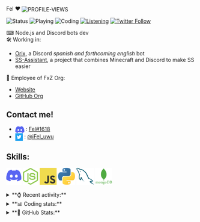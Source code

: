 Fel ♥ <img src="https://komarev.com/ghpvc/?username=Felimir" alt="PROFILE-VIEWS" align="center" />

![Status](https://img.shields.io/endpoint?url=https://dev.discordprofiles.me/api/badge/status/428175207010926613)
![Playing](https://img.shields.io/endpoint?url=https://dev.discordprofiles.me/api/badge/playing/428175207010926613) 
![Coding](https://img.shields.io/endpoint?url=https://dev.discordprofiles.me/api/badge/vscode/428175207010926613)
[![Listening](https://img.shields.io/endpoint?url=https://dev.discordprofiles.me/api/badge/spotify/428175207010926613)]((https://dev.discordprofiles.me/openspotify/428175207010926613))
[![Twitter Follow](https://img.shields.io/twitter/follow/iFel_uwu?color=1DA1F2&logo=twitter&style=flat)](https://twitter.com/intent/follow?screen_name=iFel_uwu)

⌨ Node.js and Discord bots dev<br>
🛠 Working in:
* [Orix](https://fxz-org.com/orix-mejor-bot-discord/), a Discord *spanish and forthcoming english* bot
* [SS-Assistant](https://github.com/SS-Assistant/), a project that combines Minecraft and Discord to make SS easier

🎈 Employee of FxZ Org:
  - [Website](https://fxz-org.com/)
  - [GitHub Org](https://fxz-org.com/OrganizacionFxZ/)

## **Contact me!**
- <img src="https://raw.githubusercontent.com/Felimir/Felimir/main/assets/Discord.png" align="center"> : [Fel#1618](https://discord.com/users/428175207010926613)
- <img src="https://raw.githubusercontent.com/Felimir/Felimir/main/assets/Twitter.png" align="center"> : [@iFel_uwu](https://twitter.com/iFel_uwu/)

## **Skills:**
[<img src="./assets/DLogo.png" alt="DISCORD-LOGO" height="45" wight="45" />](https://discord.com/)
[<img src="./assets/NodeJS.png" alt="NODEJS-LOGO" height="45" wight="45" />](https://nodejs.org/)
[<img src="./assets/JavaScript.jpg" alt="JS-LOGO" height="45" wight="45" />](https://www.javascript.com/)
[<img src="./assets/Python.png" alt="PYTHON-LOGO" height="45" wight="45" />](https://www.python.org/)
[<img src="./assets/MySQL.png" alt="MYSQL-LOGO" height="45" wight="45" />](https://www.mysql.com/)
[<img src="./assets/MongoDB.png" alt="MONGODB-LOGO" height="45" wight="45" />](https://www.mongodb.com/)

<details>
<summary>**⌚ Recent activity:**</summary>
  
<!--START_SECTION:activity-->
1. 🎉 Merged PR [#1](https://github.com/Felimir/discord-giveaways-esp/pull/1) in [Felimir/discord-giveaways-esp](https://github.com/Felimir/discord-giveaways-esp)
2. 🎉 Merged PR [#2](https://github.com/Felimir/discord-giveaways-esp/pull/2) in [Felimir/discord-giveaways-esp](https://github.com/Felimir/discord-giveaways-esp)
3. 🗣 Commented on [#168](https://github.com/discord-tickets/bot/issues/168) in [discord-tickets/bot](https://github.com/discord-tickets/bot)
<!--END_SECTION:activity-->
</details>

<details>
<summary>**📊 Coding stats:**</summary>

<!--START_SECTION:waka-->
![Profile Views](http://img.shields.io/badge/Profile%20Views-3-blue)

**🐱 My GitHub Data** 

> 🏆 983 Contributions in the Year 2021
 > 
> 📦 2.7 kB Used in GitHub's Storage 
 > 
> 🚫 Not Opted to Hire
 > 
> 📜 16 Public Repositories 
 > 
> 🔑 6 Private Repositories  
 > 
**I'm an Early 🐤** 

```text
🌞 Morning    55 commits     ██████░░░░░░░░░░░░░░░░░░░   26.32% 
🌆 Daytime    59 commits     ███████░░░░░░░░░░░░░░░░░░   28.23% 
🌃 Evening    94 commits     ███████████░░░░░░░░░░░░░░   44.98% 
🌙 Night      1 commits      ░░░░░░░░░░░░░░░░░░░░░░░░░   0.48%

```
📅 **I'm Most Productive on Thursday** 

```text
Monday       26 commits     ███░░░░░░░░░░░░░░░░░░░░░░   12.44% 
Tuesday      37 commits     ████░░░░░░░░░░░░░░░░░░░░░   17.7% 
Wednesday    34 commits     ████░░░░░░░░░░░░░░░░░░░░░   16.27% 
Thursday     44 commits     █████░░░░░░░░░░░░░░░░░░░░   21.05% 
Friday       36 commits     ████░░░░░░░░░░░░░░░░░░░░░   17.22% 
Saturday     29 commits     ███░░░░░░░░░░░░░░░░░░░░░░   13.88% 
Sunday       3 commits      ░░░░░░░░░░░░░░░░░░░░░░░░░   1.44%

```


📊 **This Week I Spent My Time On** 

```text
⌚︎ Time Zone: America/Montevideo

💬 Programming Languages: 
JavaScript               18 hrs 51 mins      ██████████████████████░░░   90.79% 
JSON                     47 mins             █░░░░░░░░░░░░░░░░░░░░░░░░   3.85% 
Docker                   29 mins             ░░░░░░░░░░░░░░░░░░░░░░░░░   2.4% 
TypeScript               9 mins              ░░░░░░░░░░░░░░░░░░░░░░░░░   0.76% 
Bash                     9 mins              ░░░░░░░░░░░░░░░░░░░░░░░░░   0.74%

🔥 Editors: 
VS Code                  20 hrs 45 mins      █████████████████████████   100.0%

🐱‍💻 Projects: 
orix                     13 hrs 55 mins      ████████████████░░░░░░░░░   67.04% 
yessi                    6 hrs 6 mins        ███████░░░░░░░░░░░░░░░░░░   29.45% 
Unknown Project          43 mins             █░░░░░░░░░░░░░░░░░░░░░░░░   3.51%

💻 Operating System: 
Windows                  20 hrs 45 mins      █████████████████████████   100.0%

```

**I Mostly Code in JavaScript** 

```text
JavaScript               10 repos            ████████████████░░░░░░░░░   66.67% 
Python                   3 repos             █████░░░░░░░░░░░░░░░░░░░░   20.0% 
Java                     1 repo              █░░░░░░░░░░░░░░░░░░░░░░░░   6.67% 
EJS                      1 repo              █░░░░░░░░░░░░░░░░░░░░░░░░   6.67%

```


**Timeline**

![Chart not found](https://raw.githubusercontent.com/Felimir/Felimir/main/charts/bar_graph.png) 


 Last Updated on 05/11/2021
<!--END_SECTION:waka-->
</details>

<details>
<summary>**👀 GitHub Stats:**</summary>
  
<a href="https://github.com/anuraghazra/github-readme-stats">
    <img align="center" src="https://github-readme-stats.vercel.app/api?username=Felimir&show_icons=true&theme=outrun" heigth="450" width="450" />
</a>
<a href="https://github.com/anuraghazra/github-readme-stats">
    <img align="center" src="https://github-readme-stats.vercel.app/api/wakatime?username=Felimir&theme=outrun" heigth="450" width="450" />
</a>
  
> Thanks **[anuraghazra](https://github.com/anuraghazra/)** for creating **[GitHub Readme Stats](https://github.com/anuraghazra/github-readme-stats/)**

</details>
